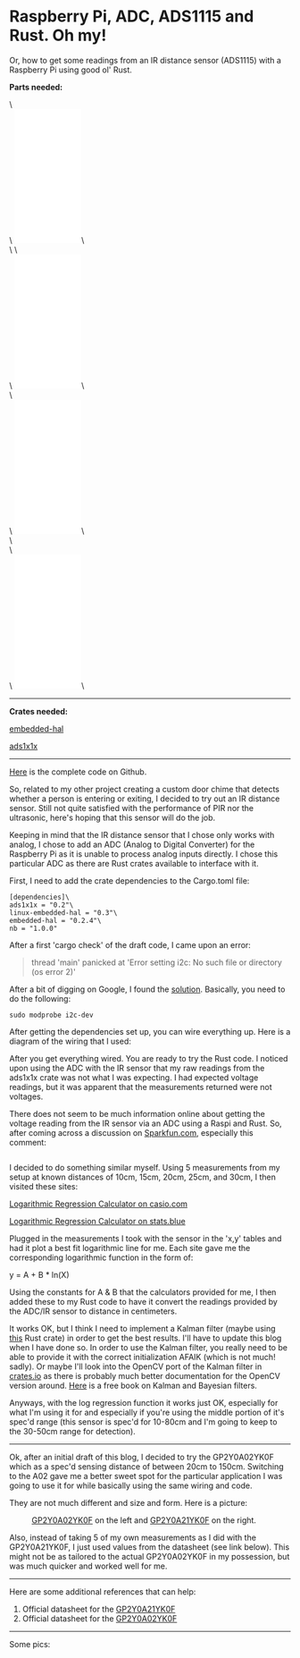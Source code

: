 <h1>Raspberry Pi, ADC, ADS1115 and Rust. Oh my!</h1>
<p>Or, how to get some readings from an IR distance sensor (ADS1115) with a Raspberry Pi using good ol' Rust.</p><p><strong>Parts needed:</strong></p><!--kg-card-begin: html--><div class="row">\
    <div class="col">\
<iframe style="width:120px;height:240px;" marginwidth="0" marginheight="0" scrolling="no" frameborder="0" src="//ws-na.amazon-adsystem.com/widgets/q?ServiceVersion=20070822&OneJS=1&Operation=GetAdHtml&MarketPlace=US&source=ss&ref=as_ss_li_til&ad_type=product_link&tracking_id=gsuyemoto-20&language=en_US&marketplace=amazon&region=US&placement=B07P4LSDYV&asins=B07P4LSDYV&linkId=7ee7c590803213d607fc4f95ee662ed1&show_border=true&link_opens_in_new_window=true"></iframe>\
    </div>\
\	<div class="col">\
<iframe style="width:120px;height:240px;" marginwidth="0" marginheight="0" scrolling="no" frameborder="0" src="//ws-na.amazon-adsystem.com/widgets/q?ServiceVersion=20070822&OneJS=1&Operation=GetAdHtml&MarketPlace=US&source=ac&ref=qf_sp_asin_til&ad_type=product_link&tracking_id=gsuyemoto-20&marketplace=amazon&amp;region=US&placement=B07WR8H73B&asins=B07WR8H73B&linkId=a9039fc2e4a85b5d2081aeba4d03e27e&show_border=true&link_opens_in_new_window=true&price_color=333333&title_color=0066c0&bg_color=ffffff">\
    </iframe>\
    </div>\
    <div class="col">\
<iframe style="width:120px;height:240px;" marginwidth="0" marginheight="0" scrolling="no" frameborder="0" src="//ws-na.amazon-adsystem.com/widgets/q?ServiceVersion=20070822&OneJS=1&Operation=GetAdHtml&MarketPlace=US&source=ac&ref=tf_til&ad_type=product_link&tracking_id=gsuyemoto-20&marketplace=amazon&amp;region=US&placement=B07TGB6KF8&asins=B07TGB6KF8&linkId=7e7ca75414702ce90d346f344aa17848&show_border=true&link_opens_in_new_window=true&price_color=333333&title_color=0066c0&bg_color=ffffff">\
    </iframe>\
    </div>\
</div>\
<div class="col">\
<iframe style="width:120px;height:240px;" marginwidth="0" marginheight="0" scrolling="no" frameborder="0" src="//ws-na.amazon-adsystem.com/widgets/q?ServiceVersion=20070822&OneJS=1&Operation=GetAdHtml&MarketPlace=US&source=ss&ref=as_ss_li_til&ad_type=product_link&tracking_id=gsuyemoto-20&language=en_US&marketplace=amazon&region=US&placement=B08FBX62KY&asins=B08FBX62KY&linkId=fc7f06ed5b3670830a26e4ff790d9a8e&show_border=true&link_opens_in_new_window=true"></iframe>\
</div><!--kg-card-end: html--><hr><p><strong>Crates needed:</strong></p><p><a href="https://crates.io/crates/embedded-hal" rel="nofollow">embedded-hal</a></p><p><a href="https://crates.io/crates/ads1x1x" rel="nofollow">ads1x1x</a></p><hr><p><a href="https://github.com/gsuyemoto/rust-pi-adc-ir-distance">Here</a> is the complete code on Github.</p><p>So, related to my other project creating a custom door chime that detects whether a person is entering or exiting, I decided to try out an IR distance sensor. Still not quite satisfied with the performance of PIR nor the ultrasonic, here's hoping that this sensor will do the job.</p><p>Keeping in mind that the IR distance sensor that I chose only works with analog, I chose to add an ADC (Analog to Digital Converter) for the Raspberry Pi as it is unable to process analog inputs directly. I chose this particular ADC as there are Rust crates available to interface with it.</p><p>First, I need to add the crate dependencies to the Cargo.toml file:</p><pre><code class="language-TOML">[dependencies]\
ads1x1x = "0.2"\
linux-embedded-hal = "0.3"\
embedded-hal = "0.2.4"\
nb = "1.0.0"</code></pre><p>After a first 'cargo check' of the draft code, I came upon an error:</p><blockquote>thread 'main' panicked at 'Error setting i2c: No such file or directory (os error 2)'</blockquote><p>After a bit of digging on Google, I found the <a href="https://www.raspberrypi.org/forums/viewtopic.php?t=115080">solution</a>. Basically, you need to do the following:</p><pre><code class="language-shell">sudo modprobe i2c-dev</code></pre><p>After getting the dependencies set up, you can wire everything up. Here is a diagram of the wiring that I used:</p><p></p><p>After you get everything wired. You are ready to try the Rust code. I noticed upon using the ADC with the IR sensor that my raw readings from the ads1x1x crate was not what I was expecting. I had expected voltage readings, but it was apparent that the measurements returned were not voltages.</p><p>There does not seem to be much information online about getting the voltage reading from the IR sensor via an ADC using a Raspi and Rust. So, after coming across a discussion on <a href="https://www.sparkfun.com/products/8958#comment-4f864d34ce395f9161000000">Sparkfun.com</a>, especially this comment:</p><figure class="kg-card kg-image-card"><img src="https://scratchthecurious.com/content/images/2021/04/Screen-Shot-2021-04-10-at-4.20.07-PM.png" class="kg-image" alt loading="lazy"></figure><p>I decided to do something similar myself. Using 5 measurements from my setup at known distances of 10cm, 15cm, 20cm, 25cm, and 30cm, I then visited these sites:</p><p><a href="https://keisan.casio.com/exec/system/14059930226691">Logarithmic Regression Calculator on casio.com</a> </p><p><a href="https://stats.blue/Stats_Suite/logarithmic_regression_calculator.html">Logarithmic Regression Calculator on stats.blue</a></p><p>Plugged in the measurements I took with the sensor in the 'x,y' tables and had it plot a best fit logarithmic line for me. Each site gave me the corresponding logarithmic function in the form of:</p><p>y = A + B * ln(X)</p><p>Using the constants for A &amp; B that the calculators provided for me, I then added these to my Rust code to have it convert the readings provided by the ADC/IR sensor to distance in centimeters.</p><p>It works OK, but I think I need to implement a Kalman filter (maybe using <a href="https://crates.io/crates/filter">this</a> Rust crate) in order to get the best results. I'll have to update this blog when I have done so. In order to use the Kalman filter, you really need to be able to provide it with the correct initialization AFAIK (which is not much! sadly). Or maybe I'll look into the OpenCV port of the Kalman filter in<a href="https://crates.io/crates/kalman_filter"> crates.io</a> as there is probably much better documentation for the OpenCV version around. <a href="https://github.com/rlabbe/Kalman-and-Bayesian-Filters-in-Python">Here</a> is a free book on Kalman and Bayesian filters.</p><p>Anyways, with the log regression function it works just OK, especially for what I'm using it for and especially if you're using the middle portion of it's spec'd range (this sensor is spec'd for 10-80cm and I'm going to keep to the 30-50cm range for detection).</p><hr><p>Ok, after an initial draft of this blog, I decided to try the GP2Y0A02YK0F which as a spec'd sensing distance of between 20cm to 150cm. Switching to the A02 gave me a better sweet spot for the particular application I was going to use it for while basically using the same wiring and code.</p><p>They are not much different and size and form. Here is a picture:</p><figure class="kg-card kg-image-card kg-card-hascaption"><img src="https://scratchthecurious.com/content/images/2021/04/IMG_0984.jpg" class="kg-image" alt loading="lazy"><figcaption><a href="https://www.mouser.com/datasheet/2/365/GP2Y0A02YK0F_13May05_Spec_ED-05G127-1652666.pdf">GP2Y0A02YK0F</a> on the left and <a href="https://global.sharp/products/device/lineup/data/pdf/datasheet/gp2y0a21yk_e.pdf">GP2Y0A21YK0F</a> on the right.</figcaption></figure><p>Also, instead of taking 5 of my own measurements as I did with the GP2Y0A21YK0F, I just used values from the datasheet (see link below). This might not be as tailored to the actual GP2Y0A02YK0F in my possession, but was much quicker and worked well for me.</p><hr><p>Here are some additional references that can help:</p><ol><li>Official datasheet for the <a href="https://global.sharp/products/device/lineup/data/pdf/datasheet/gp2y0a21yk_e.pdf">GP2Y0A21YK0F</a></li><li>Official datasheet for the <a href="https://www.mouser.com/datasheet/2/365/GP2Y0A02YK0F_13May05_Spec_ED-05G127-1652666.pdf">GP2Y0A02YK0F</a></li></ol><hr><p>Some pics:</p><figure class="kg-card kg-image-card"><img src="https://scratchthecurious.com/content/images/2021/03/IMG_0946.jpg" class="kg-image" alt loading="lazy"></figure><figure class="kg-card kg-image-card"><img src="https://scratchthecurious.com/content/images/2021/03/IMG_0947.JPG" class="kg-image" alt loading="lazy"></figure><figure class="kg-card kg-image-card"><img src="https://scratchthecurious.com/content/images/2021/03/IMG_0948.jpg" class="kg-image" alt loading="lazy"></figure><figure class="kg-card kg-image-card"><img src="https://scratchthecurious.com/content/images/2021/03/IMG_0949.jpg" class="kg-image" alt loading="lazy"></figure><figure class="kg-card kg-image-card"><img src="https://scratchthecurious.com/content/images/2021/03/IMG_0945.jpg" class="kg-image" alt loading="lazy"></figure>
